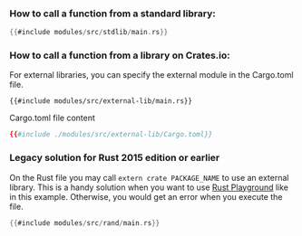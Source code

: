 ### How to call a function from a standard library:

```rust
{{#include modules/src/stdlib/main.rs}}
```

### How to call a function from a library on Crates.io:

For external libraries, you can specify the external module in the Cargo.toml file.

```rust,noplaypen
{{#include modules/src/external-lib/main.rs}}
```

Cargo.toml file content

```toml
{{#include ./modules/src/external-lib/Cargo.toml}}
```

### Legacy solution for Rust 2015 edition or earlier 

On the Rust file you may call `extern crate PACKAGE_NAME` to use an external library. This is a handy solution when you want to use [Rust Playground](https://play.rust-lang.org/) like in this example. Otherwise, you would get an error when you execute the file.

```rust
{{#include modules/src/rand/main.rs}}
```